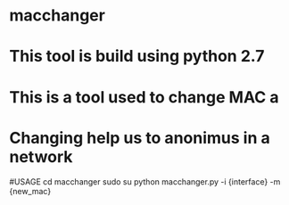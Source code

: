 # macchanger
# This tool is build using python 2.7
# This is a tool used to change MAC a
# Changing help us to anonimus in a network
#USAGE
      cd macchanger
      sudo su
      python macchanger.py  -i {interface} -m {new_mac}
